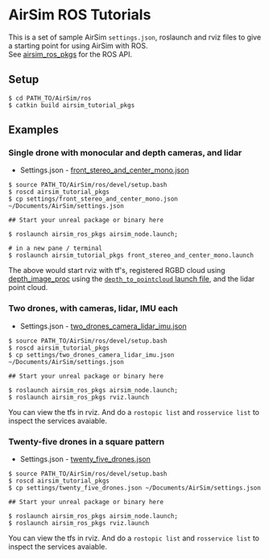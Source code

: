 # AirSim ROS Tutorials

This is a set of sample AirSim `settings.json`, roslaunch and rviz files to give a starting point for using AirSim with ROS.     
See [airsim_ros_pkgs](https://github.com/microsoft/AirSim/blob/master/ros/src/airsim_ros_pkgs/README.md) for the ROS API.


## Setup
```shell
$ cd PATH_TO/AirSim/ros
$ catkin build airsim_tutorial_pkgs
```

## Examples

### Single drone with monocular and depth cameras, and lidar
 - Settings.json - [front_stereo_and_center_mono.json](https://github.com/microsoft/AirSim/blob/master/ros/src/airsim_tutorial_pkgs/settings/front_stereo_and_center_mono.json)
 ```shell
 $ source PATH_TO/AirSim/ros/devel/setup.bash
 $ roscd airsim_tutorial_pkgs
 $ cp settings/front_stereo_and_center_mono.json ~/Documents/AirSim/settings.json

 ## Start your unreal package or binary here

 $ roslaunch airsim_ros_pkgs airsim_node.launch;

 # in a new pane / terminal
 $ roslaunch airsim_tutorial_pkgs front_stereo_and_center_mono.launch
 ```
 The above would start rviz with tf's, registered RGBD cloud using [depth_image_proc](https://wiki.ros.org/depth_image_proc) using the [`depth_to_pointcloud` launch file](https://github.com/microsoft/AirSim/master/ros/src/airsim_tutorial_pkgs/launch/front_stereo_and_center_mono/depth_to_pointcloud.launch), and the lidar point cloud. 


### Two drones, with cameras, lidar, IMU each
- Settings.json - [two_drones_camera_lidar_imu.json](https://github.com/microsoft/AirSim/blob/master/ros/src/airsim_tutorial_pkgs/settings/two_drones_camera_lidar_imu.json) 

 ```shell
 $ source PATH_TO/AirSim/ros/devel/setup.bash
 $ roscd airsim_tutorial_pkgs
 $ cp settings/two_drones_camera_lidar_imu.json ~/Documents/AirSim/settings.json

 ## Start your unreal package or binary here

 $ roslaunch airsim_ros_pkgs airsim_node.launch;
 $ roslaunch airsim_ros_pkgs rviz.launch
 ```
You can view the tfs in rviz. And do a `rostopic list` and `rosservice list` to inspect the services avaiable.    

### Twenty-five drones in a square pattern
- Settings.json - [twenty_five_drones.json](https://github.com/microsoft/AirSim/blob/master/ros/src/airsim_tutorial_pkgs/settings/twenty_five_drones.json) 

 ```shell
 $ source PATH_TO/AirSim/ros/devel/setup.bash
 $ roscd airsim_tutorial_pkgs
 $ cp settings/twenty_five_drones.json ~/Documents/AirSim/settings.json

 ## Start your unreal package or binary here

 $ roslaunch airsim_ros_pkgs airsim_node.launch;
 $ roslaunch airsim_ros_pkgs rviz.launch
 ```
You can view the tfs in rviz. And do a `rostopic list` and `rosservice list` to inspect the services avaiable.    
